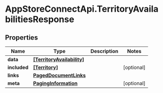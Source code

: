 # AppStoreConnectApi.TerritoryAvailabilitiesResponse

## Properties

Name | Type | Description | Notes
------------ | ------------- | ------------- | -------------
**data** | [**[TerritoryAvailability]**](TerritoryAvailability.md) |  | 
**included** | [**[Territory]**](Territory.md) |  | [optional] 
**links** | [**PagedDocumentLinks**](PagedDocumentLinks.md) |  | 
**meta** | [**PagingInformation**](PagingInformation.md) |  | [optional] 


